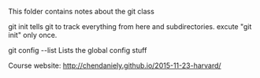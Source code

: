 This folder contains notes about the git class

git init tells git to track everything from here and subdirectories.
excute "git init" only once.

git config --list
Lists the global config stuff

Course website: http://chendaniely.github.io/2015-11-23-harvard/